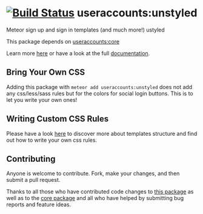 [![Build Status](https://travis-ci.org/meteor-useraccounts/unstyled.svg?branch=master)](https://travis-ci.org/meteor-useraccounts/unstyled)
useraccounts:unstyled
=====================================

Meteor sign up and sign in templates (and much more!) ustyled

This package depends on [useraccounts:core](https://atmospherejs.com/useraccounts/core)

Learn more [here](http://accounts-templates.meteor.com) or have a look at the full [documentation](https://github.com/meteor-useraccounts/core).


## Bring Your Own CSS

Adding this package with `meteor add useraccounts:unstyled` does not add any css/less/sass rules but for the colors for social login buttons. This is to let you write your own ones!

## Writing Custom CSS Rules

Please have a look [here](https://github.com/meteor-useraccounts/core#css-rules) to discover more about templates structure and find out how to write your own css rules. 

## Contributing

Anyone is welcome to contribute. Fork, make your changes, and then submit a pull request.

Thanks to all those who have contributed code changes to [this package](https://github.com/meteor-useraccounts/unstyled/graphs/contributors) as well as to the [core package](https://github.com/meteor-useraccounts/core/graphs/contributors) and all who have helped by submitting bug reports and feature ideas.
